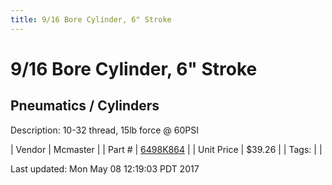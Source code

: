 ```yaml
---
title: 9/16 Bore Cylinder, 6" Stroke
---
```


# 9/16 Bore Cylinder, 6" Stroke
## Pneumatics / Cylinders
Description: 	10-32 thread, 15lb force @ 60PSI 

| Vendor | Mcmaster | 
| Part # | [6498K864](https://www.mcmaster.com/#6498K864) | 
| Unit Price | $39.26 | 
| Tags: |  | 

Last updated: Mon May 08 12:19:03 PDT 2017